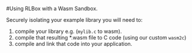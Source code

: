#Using RLBox with a Wasm Sandbox.

Securely isolating your example library you will need to:

1. compile your library e.g. (`mylib.c` to wasm).
2. compile that resulting *.wasm file to C code (using our custom `wasm2c`)
3. compile and link that code into your application.



